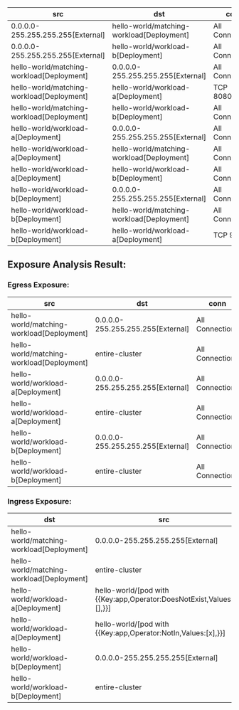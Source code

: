 | src | dst | conn |
|-----|-----|------|
| 0.0.0.0-255.255.255.255[External] | hello-world/matching-workload[Deployment] | All Connections |
| 0.0.0.0-255.255.255.255[External] | hello-world/workload-b[Deployment] | All Connections |
| hello-world/matching-workload[Deployment] | 0.0.0.0-255.255.255.255[External] | All Connections |
| hello-world/matching-workload[Deployment] | hello-world/workload-a[Deployment] | TCP 8080,9090 |
| hello-world/matching-workload[Deployment] | hello-world/workload-b[Deployment] | All Connections |
| hello-world/workload-a[Deployment] | 0.0.0.0-255.255.255.255[External] | All Connections |
| hello-world/workload-a[Deployment] | hello-world/matching-workload[Deployment] | All Connections |
| hello-world/workload-a[Deployment] | hello-world/workload-b[Deployment] | All Connections |
| hello-world/workload-b[Deployment] | 0.0.0.0-255.255.255.255[External] | All Connections |
| hello-world/workload-b[Deployment] | hello-world/matching-workload[Deployment] | All Connections |
| hello-world/workload-b[Deployment] | hello-world/workload-a[Deployment] | TCP 9090 |
## Exposure Analysis Result:
### Egress Exposure:
| src | dst | conn |
|-----|-----|------|
| hello-world/matching-workload[Deployment] | 0.0.0.0-255.255.255.255[External] | All Connections |
| hello-world/matching-workload[Deployment] | entire-cluster | All Connections |
| hello-world/workload-a[Deployment] | 0.0.0.0-255.255.255.255[External] | All Connections |
| hello-world/workload-a[Deployment] | entire-cluster | All Connections |
| hello-world/workload-b[Deployment] | 0.0.0.0-255.255.255.255[External] | All Connections |
| hello-world/workload-b[Deployment] | entire-cluster | All Connections |

### Ingress Exposure:
| dst | src | conn |
|-----|-----|------|
| hello-world/matching-workload[Deployment] | 0.0.0.0-255.255.255.255[External] | All Connections |
| hello-world/matching-workload[Deployment] | entire-cluster | All Connections |
| hello-world/workload-a[Deployment] | hello-world/[pod with {{Key:app,Operator:DoesNotExist,Values:[],}}] | TCP 8080 |
| hello-world/workload-a[Deployment] | hello-world/[pod with {{Key:app,Operator:NotIn,Values:[x],}}] | TCP 9090 |
| hello-world/workload-b[Deployment] | 0.0.0.0-255.255.255.255[External] | All Connections |
| hello-world/workload-b[Deployment] | entire-cluster | All Connections |
